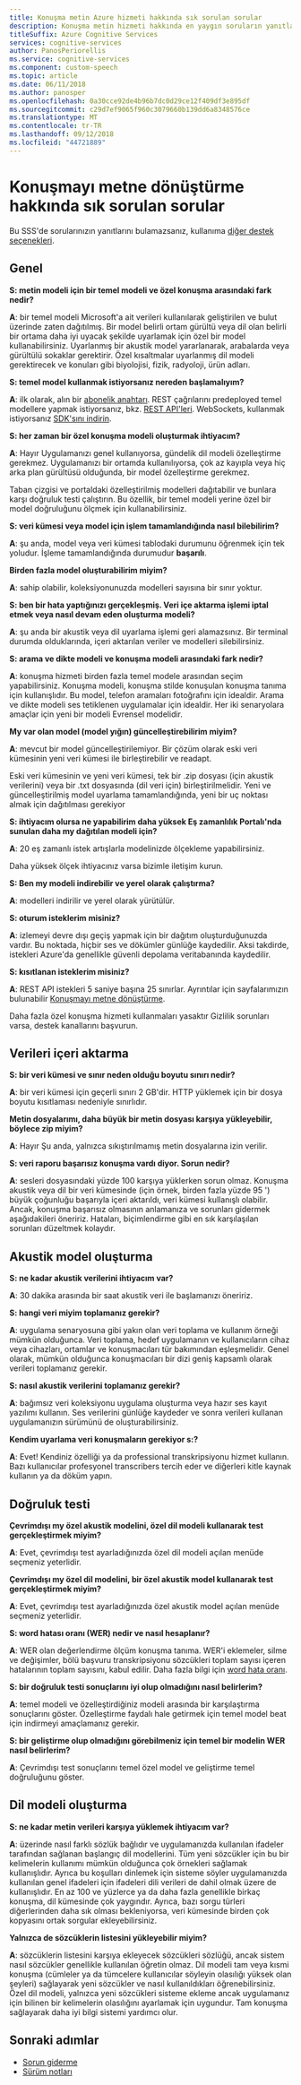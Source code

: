 ```yaml
---
title: Konuşma metin Azure hizmeti hakkında sık sorulan sorular
description: Konuşma metin hizmeti hakkında en yaygın soruların yanıtlarını alın.
titleSuffix: Azure Cognitive Services
services: cognitive-services
author: PanosPeriorellis
ms.service: cognitive-services
ms.component: custom-speech
ms.topic: article
ms.date: 06/11/2018
ms.author: panosper
ms.openlocfilehash: 0a30cce92de4b96b7dc0d29ce12f409df3e895df
ms.sourcegitcommit: c29d7ef9065f960c3079660b139dd6a8348576ce
ms.translationtype: MT
ms.contentlocale: tr-TR
ms.lasthandoff: 09/12/2018
ms.locfileid: "44721889"
---
```

# <a name="speech-to-text-frequently-asked-questions"></a>Konuşmayı metne dönüştürme hakkında sık sorulan sorular

Bu SSS'de sorularınızın yanıtlarını bulamazsanız, kullanıma [diğer destek seçenekleri](support.md).

## <a name="general"></a>Genel

**S: metin modeli için bir temel modeli ve özel konuşma arasındaki fark nedir?**

**A**: bir temel modeli Microsoft'a ait verileri kullanılarak geliştirilen ve bulut üzerinde zaten dağıtılmış.  Bir model belirli ortam gürültü veya dil olan belirli bir ortama daha iyi uyacak şekilde uyarlamak için özel bir model kullanabilirsiniz. Uyarlanmış bir akustik model yararlanarak, arabalarda veya gürültülü sokaklar gerektirir. Özel kısaltmalar uyarlanmış dil modeli gerektirecek ve konuları gibi biyolojisi, fizik, radyoloji, ürün adları.

**S: temel model kullanmak istiyorsanız nereden başlamalıyım?**

**A**: ilk olarak, alın bir [abonelik anahtarı](get-started.md). REST çağrılarını predeployed temel modellere yapmak istiyorsanız, bkz. [REST API'leri](rest-apis.md). WebSockets, kullanmak istiyorsanız [SDK'sını indirin](speech-sdk.md).

**S: her zaman bir özel konuşma modeli oluşturmak ihtiyacım?**

**A**: Hayır Uygulamanızı genel kullanıyorsa, gündelik dil modeli özelleştirme gerekmez. Uygulamanızı bir ortamda kullanılıyorsa, çok az kayıpla veya hiç arka plan gürültüsü olduğunda, bir model özelleştirme gerekmez. 

Taban çizgisi ve portaldaki özelleştirilmiş modelleri dağıtabilir ve bunlara karşı doğruluk testi çalıştırın. Bu özellik, bir temel modeli yerine özel bir model doğruluğunu ölçmek için kullanabilirsiniz.

**S: veri kümesi veya model için işlem tamamlandığında nasıl bilebilirim?**

**A**: şu anda, model veya veri kümesi tablodaki durumunu öğrenmek için tek yoludur. İşleme tamamlandığında durumudur **başarılı**.

**Birden fazla model oluşturabilirim miyim?**

**A**: sahip olabilir, koleksiyonunuzda modelleri sayısına bir sınır yoktur.

**S: ben bir hata yaptığınızı gerçekleşmiş. Veri içe aktarma işlemi iptal etmek veya nasıl devam eden oluşturma modeli?**

**A**: şu anda bir akustik veya dil uyarlama işlemi geri alamazsınız. Bir terminal durumda olduklarında, içeri aktarılan veriler ve modelleri silebilirsiniz.

**S: arama ve dikte modeli ve konuşma modeli arasındaki fark nedir?**

**A**: konuşma hizmeti birden fazla temel modele arasından seçim yapabilirsiniz. Konuşma modeli, konuşma stilde konuşulan konuşma tanıma için kullanışlıdır. Bu model, telefon aramaları fotoğrafını için idealdir. Arama ve dikte modeli ses tetiklenen uygulamalar için idealdir. Her iki senaryolara amaçlar için yeni bir modeli Evrensel modelidir.

**My var olan model (model yığın) güncelleştirebilirim miyim?**

**A**: mevcut bir model güncelleştirilemiyor. Bir çözüm olarak eski veri kümesinin yeni veri kümesi ile birleştirebilir ve readapt.

Eski veri kümesinin ve yeni veri kümesi, tek bir .zip dosyası (için akustik verilerini) veya bir .txt dosyasında (dil veri için) birleştirilmelidir. Yeni ve güncelleştirilmiş model uyarlama tamamlandığında, yeni bir uç noktası almak için dağıtılması gerekiyor

**S: ihtiyacım olursa ne yapabilirim daha yüksek Eş zamanlılık Portalı'nda sunulan daha my dağıtılan modeli için?** 

**A**: 20 eş zamanlı istek artışlarla modelinizde ölçekleme yapabilirsiniz. 

Daha yüksek ölçek ihtiyacınız varsa bizimle iletişim kurun.

**S: Ben my modeli indirebilir ve yerel olarak çalıştırma?**

**A**: modelleri indirilir ve yerel olarak yürütülür.

**S: oturum isteklerim misiniz?**

**A**: izlemeyi devre dışı geçiş yapmak için bir dağıtım oluşturduğunuzda vardır. Bu noktada, hiçbir ses ve dökümler günlüğe kaydedilir. Aksi takdirde, istekleri Azure'da genellikle güvenli depolama veritabanında kaydedilir. 

**S: kısıtlanan isteklerim misiniz?**

**A**: REST API istekleri 5 saniye başına 25 sınırlar. Ayrıntılar için sayfalarımızın bulunabilir [Konuşmayı metne dönüştürme](speech-to-text.md). 

Daha fazla özel konuşma hizmeti kullanmaları yasaktır Gizlilik sorunları varsa, destek kanallarını başvurun.

## <a name="importing-data"></a>Verileri içeri aktarma

**S: bir veri kümesi ve sınır neden olduğu boyutu sınırı nedir?**

**A**: bir veri kümesi için geçerli sınırı 2 GB'dir. HTTP yüklemek için bir dosya boyutu kısıtlaması nedeniyle sınırlıdır. 

**Metin dosyalarımı, daha büyük bir metin dosyası karşıya yükleyebilir, böylece zip miyim?** 

**A**: Hayır Şu anda, yalnızca sıkıştırılmamış metin dosyalarına izin verilir.

**S: veri raporu başarısız konuşma vardı diyor. Sorun nedir?**

**A**: sesleri dosyasındaki yüzde 100 karşıya yüklerken sorun olmaz. Konuşma akustik veya dil bir veri kümesinde (için örnek, birden fazla yüzde 95 ') büyük çoğunluğu başarıyla içeri aktarıldı, veri kümesi kullanışlı olabilir. Ancak, konuşma başarısız olmasının anlamanıza ve sorunları gidermek aşağıdakileri öneririz. Hataları, biçimlendirme gibi en sık karşılaşılan sorunları düzeltmek kolaydır. 

## <a name="creating-an-acoustic-model"></a>Akustik model oluşturma

**S: ne kadar akustik verilerini ihtiyacım var?**

**A**: 30 dakika arasında bir saat akustik veri ile başlamanızı öneririz.

**S: hangi veri miyim toplamanız gerekir?**

**A**: uygulama senaryosuna gibi yakın olan veri toplama ve kullanım örneği mümkün olduğunca. Veri toplama, hedef uygulamanın ve kullanıcıların cihaz veya cihazları, ortamlar ve konuşmacıları tür bakımından eşleşmelidir. Genel olarak, mümkün olduğunca konuşmacıları bir dizi geniş kapsamlı olarak verileri toplamanız gerekir. 

**S: nasıl akustik verilerini toplamanız gerekir?**

**A**: bağımsız veri koleksiyonu uygulama oluşturma veya hazır ses kayıt yazılımı kullanın. Ses verilerini günlüğe kaydeder ve sonra verileri kullanan uygulamanızın sürümünü de oluşturabilirsiniz. 

**Kendim uyarlama veri konuşmaların gerekiyor s:?**

**A**: Evet! Kendiniz özelliği ya da professional transkripsiyonu hizmet kullanın. Bazı kullanıcılar profesyonel transcribers tercih eder ve diğerleri kitle kaynak kullanın ya da döküm yapın.

## <a name="accuracy-testing"></a>Doğruluk testi

**Çevrimdışı my özel akustik modelini, özel dil modeli kullanarak test gerçekleştirmek miyim?**

**A**: Evet, çevrimdışı test ayarladığınızda özel dil modeli açılan menüde seçmeniz yeterlidir.

**Çevrimdışı my özel dil modelini, bir özel akustik model kullanarak test gerçekleştirmek miyim?**

**A**: Evet, çevrimdışı test ayarladığınızda özel akustik model açılan menüde seçmeniz yeterlidir.

**S: word hatası oranı (WER) nedir ve nasıl hesaplanır?**

**A**: WER olan değerlendirme ölçüm konuşma tanıma. WER'i eklemeler, silme ve değişimler, bölü başvuru transkripsiyonu sözcükleri toplam sayısı içeren hatalarının toplam sayısını, kabul edilir. Daha fazla bilgi için [word hata oranı](https://en.wikipedia.org/wiki/Word_error_rate).

**S: bir doğruluk testi sonuçlarını iyi olup olmadığını nasıl belirlerim?**

**A**: temel modeli ve özelleştirdiğiniz modeli arasında bir karşılaştırma sonuçlarını göster. Özelleştirme faydalı hale getirmek için temel model beat için indirmeyi amaçlamanız gerekir.

**S: bir geliştirme olup olmadığını görebilmeniz için temel bir modelin WER nasıl belirlerim?** 

**A**: Çevrimdışı test sonuçlarını temel özel model ve geliştirme temel doğruluğunu göster.

## <a name="creating-a-language-model"></a>Dil modeli oluşturma

**S: ne kadar metin verileri karşıya yüklemek ihtiyacım var?**

**A**: üzerinde nasıl farklı sözlük bağlıdır ve uygulamanızda kullanılan ifadeler tarafından sağlanan başlangıç dil modellerini. Tüm yeni sözcükler için bu bir kelimelerin kullanımı mümkün olduğunca çok örnekleri sağlamak kullanışlıdır. Ayrıca bu koşulları dinlemek için sisteme söyler uygulamanızda kullanılan genel ifadeleri için ifadeleri dili verileri de dahil olmak üzere de kullanışlıdır. En az 100 ve yüzlerce ya da daha fazla genellikle birkaç konuşma, dil kümesinde çok yaygındır. Ayrıca, bazı sorgu türleri diğerlerinden daha sık olması bekleniyorsa, veri kümesinde birden çok kopyasını ortak sorgular ekleyebilirsiniz.

**Yalnızca de sözcüklerin listesini yükleyebilir miyim?**

**A**: sözcüklerin listesini karşıya ekleyecek sözcükleri sözlüğü, ancak sistem nasıl sözcükler genellikle kullanılan öğretin olmaz. Dil modeli tam veya kısmi konuşma (cümleler ya da tümcelere kullanıcılar söyleyin olasılığı yüksek olan şeyleri) sağlayarak yeni sözcükler ve nasıl kullanıldıkları öğrenebilirsiniz. Özel dil modeli, yalnızca yeni sözcükleri sisteme ekleme ancak uygulamanız için bilinen bir kelimelerin olasılığını ayarlamak için uygundur. Tam konuşma sağlayarak daha iyi bilgi sistemi yardımcı olur. 

## <a name="next-steps"></a>Sonraki adımlar

* [Sorun giderme](troubleshooting.md)
* [Sürüm notları](releasenotes.md)
